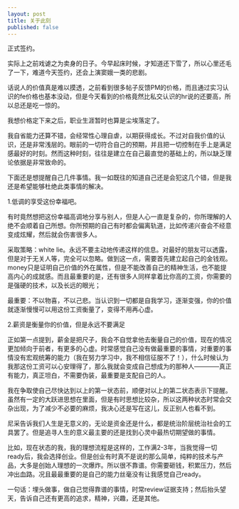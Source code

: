 ```yaml
---
layout: post
title: 关于此刻
published: false
---
```


正式签约。

实际上之前戏谑之为卖身的日子。今早起床时候，才知道还下雪了，所以心里还毛了一下，难道今天签约，还会上演窦娥一类的悲剧。

话说人的价值真是难以摸透，之前看到很多帖子反馈PM的价格，而且通过实习认识的fe价格也基本没动，但是今天看到的价格竟然比私交认识的hr说的还要高，所以总还是吃一惊的。

我想价格定下来之后，职业生涯暂时也算是尘埃落定了。

我自省能力还算不错，会经常性心理自虐，以期获得成长。不过对自我价值的认识，还是非常浅层的。眼前的一切符合自己的预期，并且把一切控制在手上是满足感最好的时刻。然而这种时刻，往往是建立在自己最直觉的基础上的，所以缺乏理论依据是非常致命的。

下面还是想提醒自己几件事情。我一如既往的知道自己还是会犯这几个错，但是我还是希望能够杜绝此类事情的解决。

1.低调的享受这份幸福吧。

有时竟然想把这份幸福高调地分享与别人，但是人心一直是复杂的，你所理解的人绝不会顺着自己所想。你所预期的自己有时都会偏离轨道，比如传递兴奋会不经意变成炫耀，然后就会伤害很多人。

采取策略：white lie。永远不要主动地传递这样的信息。对最好的朋友可以透露，但是对于无关人等，完全可以忽略。做到这一点，需要首先建立起自己的金钱观。money只是证明自己价值的外在属性，但是不能改善自己的精神生活，也不能提高内心的成就感。而且最重要的是，还有很多人同样拿着比你高的工资，你需要的是强硬的技术，以及长远的眼光；

最重要：不以物喜，不以己悲。当认识到一切都是自我学习，逐渐变强，你的价值就逐渐慢慢可以用这份工资衡量了，变得不用再心虚。

2.薪资是衡量你的价值，但是永远不要满足

正如第一点提到，薪金是把尺子，我会不自觉拿他去衡量自己的价值，现在的情况更加倾向于前者，有更多的心虚。时常感觉自己没有做最重要的事情，对重要的事情没有宏观统筹的能力（我在努力学习中，我不相信征服不了！），什么时候认为我那这份工资可以心安理得了，那么我就会变成自己想成为的那种人————真正有能力，真正坦白，不需要伪装，最重要是支配自己的人。

我在争取使自己尽快达到以上的第一状态前，顺便对以上的第二状态表示下提醒。虽然有一定的大跃进思想在里面，但是有时思想比较杂，所以这两种状态时常会交杂出现，为了减少不必要的麻烦，我决心还是写在这儿，反正别人也看不到。

尼采告诉我们人生是无意义的，无论是资金还是什么，都是统治阶层统治社会的工具罢了。但是追寻人生的意义最主要的还是找到心灵中最热切期望做的事情。

比如，现在状态的我，我的理想流程是这样的，工作满2-3年，当我觉得一切ready后，我会选择创业。但是创业有时真不是说的那么简单，纯粹的技术与产品，大多是创始人理想的一次爆炸。所以很不靠谱。你需要砸钱，积累压力，然后冲出血路。况且最最重要的是自己的能力丝毫没有让我感觉自己ready。

一句话：埋头做事，做自己觉得靠谱的事情，时常review证据支持；然后抬头望天，告诉自己还有更高的追求，精神，兴趣，还是其他。
